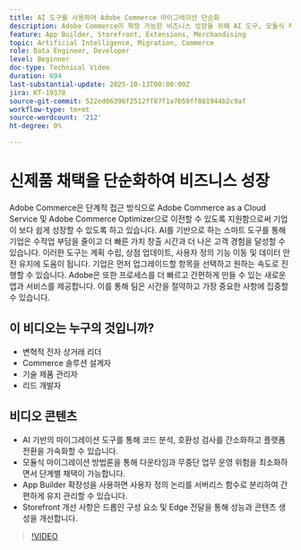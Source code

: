 ```yaml
---
title: AI 도구를 사용하여 Adobe Commerce 마이그레이션 단순화
description: Adobe Commerce이 확장 가능한 비즈니스 성장을 위해 AI 도구, 모듈식 채택 및 신속한 개발을 통해 클라우드 마이그레이션을 간소화하는 방법에 대해 알아봅니다.
feature: App Builder, Storefront, Extensions, Merchandising
topic: Artificial Intelligence, Migration, Commerce
role: Data Engineer, Developer
level: Beginner
doc-type: Technical Video
duration: 694
last-substantial-update: 2025-10-13T00:00:00Z
jira: KT-19378
source-git-commit: 522ed06396f2512ff87f1a7b59ff081944b2c9af
workflow-type: tm+mt
source-wordcount: '212'
ht-degree: 0%

---
```



# 신제품 채택을 단순화하여 비즈니스 성장

Adobe Commerce은 단계적 접근 방식으로 Adobe Commerce as a Cloud Service 및 Adobe Commerce Optimizer으로 이전할 수 있도록 지원함으로써 기업이 보다 쉽게 성장할 수 있도록 하고 있습니다. AI를 기반으로 하는 스마트 도구를 통해 기업은 수작업 부담을 줄이고 더 빠른 가치 창출 시간과 더 나은 고객 경험을 달성할 수 있습니다. 이러한 도구는 계획 수립, 상점 업데이트, 사용자 정의 기능 이동 및 데이터 안전 유지에 도움이 됩니다. 기업은 먼저 업그레이드할 항목을 선택하고 원하는 속도로 진행할 수 있습니다. Adobe은 또한 프로세스를 더 빠르고 간편하게 만들 수 있는 새로운 앱과 서비스를 제공합니다. 이를 통해 팀은 시간을 절약하고 가장 중요한 사항에 집중할 수 있습니다.

## 이 비디오는 누구의 것입니까?

* 변혁적 전자 상거래 리더
* Commerce 솔루션 설계자
* 기술 제품 관리자
* 리드 개발자

## 비디오 콘텐츠

* AI 기반의 마이그레이션 도구를 통해 코드 분석, 호환성 검사를 간소화하고 플랫폼 전환을 가속화할 수 있습니다.
* 모듈식 마이그레이션 방법론을 통해 다운타임과 무중단 업무 운영 위험을 최소화하면서 단계별 채택이 가능합니다.
* App Builder 확장성을 사용하면 사용자 정의 논리를 서버리스 함수로 분리하여 간편하게 유지 관리할 수 있습니다.
* Storefront 개선 사항은 드롭인 구성 요소 및 Edge 전달을 통해 성능과 콘텐츠 생성을 개선합니다.

>[!VIDEO](https://video.tv.adobe.com/v/3475737/?learn=on&enablevpops)
